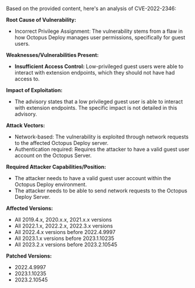 Based on the provided content, here's an analysis of CVE-2022-2346:

**Root Cause of Vulnerability:**

*   Incorrect Privilege Assignment: The vulnerability stems from a flaw in how Octopus Deploy manages user permissions, specifically for guest users.

**Weaknesses/Vulnerabilities Present:**

*   **Insufficient Access Control:** Low-privileged guest users were able to interact with extension endpoints, which they should not have had access to.

**Impact of Exploitation:**

*   The advisory states that a low privileged guest user is able to interact with extension endpoints. The specific impact is not detailed in this advisory.

**Attack Vectors:**

*   Network-based: The vulnerability is exploited through network requests to the affected Octopus Deploy server.
*   Authentication required: Requires the attacker to have a valid guest user account on the Octopus Server.

**Required Attacker Capabilities/Position:**

*   The attacker needs to have a valid guest user account within the Octopus Deploy environment.
*   The attacker needs to be able to send network requests to the Octopus Deploy Server.

**Affected Versions:**

* All 2019.4.x, 2020.x.x, 2021.x.x versions
* All 2022.1.x, 2022.2.x, 2022.3.x versions
* All 2022.4.x versions before 2022.4.9997
* All 2023.1.x versions before 2023.1.10235
* All 2023.2.x versions before 2023.2.10545

**Patched Versions:**

* 2022.4.9997
* 2023.1.10235
* 2023.2.10545